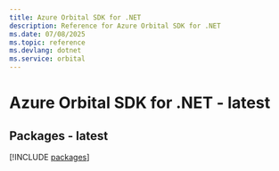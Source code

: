 ```yaml
---
title: Azure Orbital SDK for .NET
description: Reference for Azure Orbital SDK for .NET
ms.date: 07/08/2025
ms.topic: reference
ms.devlang: dotnet
ms.service: orbital
---
```

# Azure Orbital SDK for .NET - latest
## Packages - latest
[!INCLUDE [packages](orbital-index.md)]